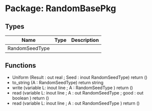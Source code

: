# Package: RandomBasePkg
## Types
| Name           | Type | Description |
| -------------- | ---- | ----------- |
| RandomSeedType |      |             |
## Functions
- Uniform <font id="function_arguments">(Result : out real ;  Seed : inout RandomSeedType)</font> <font id="function_return">return ()</font>
- to_string <font id="function_arguments">(A : RandomSeedType)</font> <font id="function_return">return string</font>
- write <font id="function_arguments">(variable L: inout line ; A : RandomSeedType )</font> <font id="function_return">return ()</font>
- read <font id="function_arguments">(variable L: inout line ; A : out RandomSeedType ; good : out boolean )</font> <font id="function_return">return ()</font>
- read <font id="function_arguments">(variable L: inout line ; A : out RandomSeedType )</font> <font id="function_return">return ()</font>
